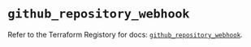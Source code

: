 # `github_repository_webhook`

Refer to the Terraform Registory for docs: [`github_repository_webhook`](https://registry.terraform.io/providers/integrations/github/5.39.0/docs/resources/repository_webhook).
